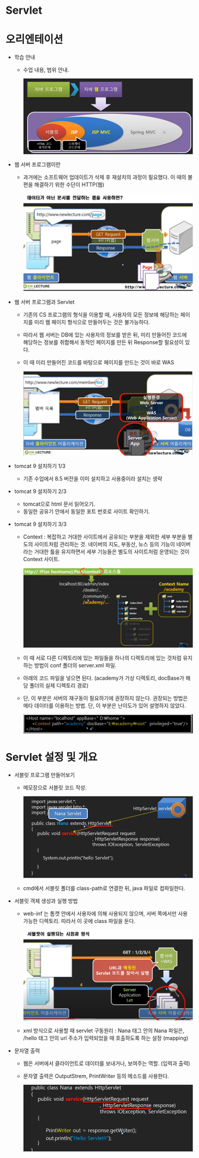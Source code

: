 # Servlet

# 오리엔테이션

- 학습 안내
    - 수업 내용, 범위 안내.
        
        ![Untitled](Servlet/Untitled.png)
        
- 웹 서버 프로그램이란
    - 과거에는 소프트웨어 업데이트가 삭제 후 재설치의 과정이 필요했다. 이 때의 불편을 해결하기 위한 수단이 HTTP(웹)
        
        ![Untitled](Servlet/Untitled%201.png)
        
- 웹 서버 프로그램과 Servlet
    - 기존의 CS 프로그램의 형식을 이용할 때, 사용자의 모든 정보에 해당하는 페이지를 미리 웹 페이지 형식으로 만들어두는 것은 불가능하다.
    - 따라서 웹 서버는 DB에 있는 사용자의 정보를 받은 뒤, 미리 만들어진 코드에 해당하는 정보를 취합해서 동적인 페이지를 만든 뒤 Response할 필요성이 있다.
    - 이 때 미리 만들어진 코드를 바탕으로 페이지를 만드는 것이 바로 WAS
        
        ![Untitled](Servlet/Untitled%202.png)
        
    
- tomcat 9 설치하기 1/3
    - 기존 수업에서 8.5 버전을 이미 설치하고 사용중이라 설치는 생략
- tomcat 9 설치하기 2/3
    - tomcat으로 html 문서 읽어오기.
    - 동일한 공유기 안에서 동일한 포트 번호로 사이트 확인하기.
- tomcat 9 설치하기 3/3
    - Context : 복잡하고 거대한 사이트에서 공유되는 부분을 제외한 세부 부분을 별도의 사이트처럼 관리하는 것. 네이버의 지도, 부동산, 뉴스 등의 기능이 네이버라는 거대한 틀을 유지하면서 세부 기능들은 별도의 사이트처럼 운영되는 것이 Context 사이트.
        
        ![Untitled](Servlet/Untitled%203.png)
        
    - 이 때 서로 다른 디렉토리에 있는 파일들을 하나의 디렉토리에 있는 것처럼 유지하는 방법이 conf 폴더의 server.xml 파일.
    - 아래의 코드 파일을 넣으면 된다. (academy가 가상 디렉토리, docBase가 해당 폴더의 실제 디렉토리 경로)
    - 단, 이 부분은 서버의 재구동이 필요하기에 권장하지 않는다. 권장되는 방법은 메타 데이터를 이용하는 방법. 단, 이 부분은 난이도가 있어 설명하지 않았다.
        
        ![Untitled](Servlet/Untitled%204.png)
        

# Servlet 설정 및 개요

- 서블릿 프로그램 만들어보기
    - 메모장으로 서블릿 코드 작성.
        
        ![Untitled](Servlet/Untitled%205.png)
        
    - cmd에서 서블릿 폴더를 class-path로 연결한 뒤, java 파일로 컴파일한다.
    
- 서블릿 객체 생성과 실행 방법
    - web-inf 는 톰캣 안에서 사용자에 의해 사용되지 않으며, 서버 쪽에서만 사용 가능한 디렉토리. 따라서 이 곳에 class 파일을 둔다.
        
        ![Untitled](Servlet/Untitled%206.png)
        
    - xml 방식으로 사용할 때 servlet 구동원리 : 
    <servlet-class> Nana </servlet-class> 태그 안의 Nana 파일은, 
    <url-pattern>/hello</url-pattern> 태그 안의 url 주소가 입력되었을 때 호출하도록 하는 설정 (mapping)
- 문자열 출력
    - 웹은 서버에서 클라이언트로 데이터를 보내거나, 보여주는 역할. (입력과 출력)
    - 문자열 출력은 OutputStrem, PrintWriter 등의 메소드를 사용한다.
        
        ![Untitled](Servlet/Untitled%207.png)